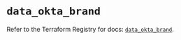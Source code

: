 # `data_okta_brand`

Refer to the Terraform Registry for docs: [`data_okta_brand`](https://registry.terraform.io/providers/okta/okta/4.13.0/docs/data-sources/brand).
